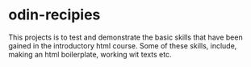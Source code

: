 # odin-recipies
This projects is to test and demonstrate the basic skills that have been gained in the introductory html course.
Some of these skills, include, making an html boilerplate, working wit texts etc.
